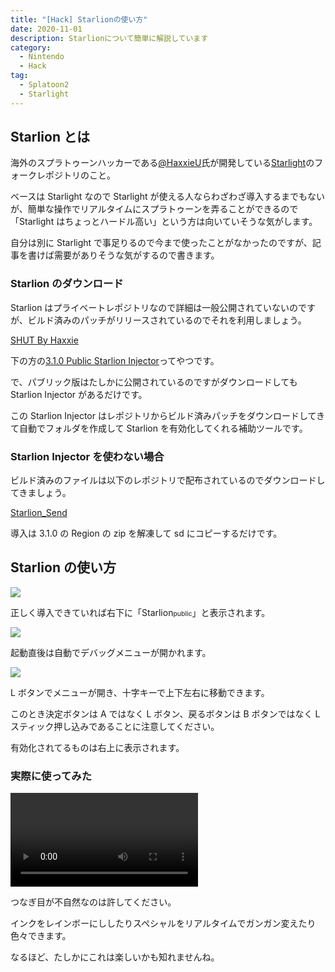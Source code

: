 ```yaml
---
title: "[Hack] Starlionの使い方"
date: 2020-11-01
description: Starlionについて簡単に解説しています
category:
  - Nintendo
  - Hack
tag:
  - Splatoon2
  - Starlight
---
```


## Starlion とは

海外のスプラトゥーンハッカーである[@HaxxieU](https://twitter.com/HaxxieU)氏が開発している[Starlight](https://github.com/shadowninja108/Starlight)のフォークレポジトリのこと。

ベースは Starlight なので Starlight が使える人ならわざわざ導入するまでもないが、簡単な操作でリアルタイムにスプラトゥーンを弄ることができるので「Starlight はちょっとハードル高い」という方は向いていそうな気がします。

自分は別に Starlight で事足りるので今まで使ったことがなかったのですが、記事を書けば需要がありそうな気がするので書きます。

### Starlion のダウンロード

Starlion はプライベートレポジトリなので詳細は一般公開されていないのですが、ビルド済みのパッチがリリースされているのでそれを利用しましょう。

[SHUT By Haxxie](https://splatoon-hackers.github.io/downloads.html)

下の方の[3.1.0 Public Starlion Injector](https://splatoon-hackers.github.io/assets/misc/starlion-injector-gui.rar)ってやつです。

で、パブリック版はたしかに公開されているのですがダウンロードしても Starlion Injector があるだけです。

この Starlion Injector はレポジトリからビルド済みパッチをダウンロードしてきて自動でフォルダを作成して Starlion を有効化してくれる補助ツールです。

### Starlion Injector を使わない場合

ビルド済みのファイルは以下のレポジトリで配布されているのでダウンロードしてきましょう。

[Starlion_Send](https://github.com/Splat2Haxxie/Starlion_Send)

導入は 3.1.0 の Region の zip を解凍して sd にコピーするだけです。

## Starlion の使い方

![](https://pbs.twimg.com/media/E4h4M12VgAQx0Rv?format=png)

正しく導入できていれば右下に「<span style="font-size: 100%;">Starlion</span><span style="font-size: 75%;">public</span>」と表示されます。

![](https://pbs.twimg.com/media/E4h4OgMVIAAjfXs?format=png)

起動直後は自動でデバッグメニューが開かれます。

![](https://pbs.twimg.com/media/E4h4QPcUUAMr52v?format=png)

L ボタンでメニューが開き、十字キーで上下左右に移動できます。

このとき決定ボタンは A ではなく L ボタン、戻るボタンは B ボタンではなく L スティック押し込みであることに注意してください。

有効化されてるものは右上に表示されます。

### 実際に使ってみた

<video controls src="https://video.twimg.com/ext_tw_video/1407507165753974786/pu/vid/1280x720/dpc0ABPHuttyvM1u.mp4"></video>

つなぎ目が不自然なのは許してください。

インクをレインボーにししたりスペシャルをリアルタイムでガンガン変えたり色々できます。

なるほど、たしかにこれは楽しいかも知れませんね。
